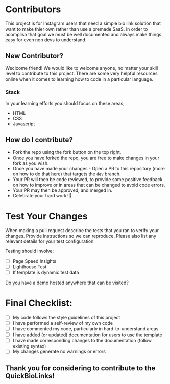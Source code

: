 # Contributors
This project is for Instagram users that need a simple bio link solution that want to make thier own rather than use a premade SaaS. In order to acomplish that goal we must be well documented and always make things easy for even non devs to understand.

## New Contributor?
Weclcome friend! We would like to welcome anyone, no matter your skill level to contribute to this project. There are some very helpful resources online when it comes to learning how to code in a particular language.

### Stack
In your learning efforts you should focus on these areas;
- HTML
- CSS
- Javascript

## How do I contribute?
  - Fork the repo using the fork button on the top right.
  - Once you have forked the repo, you are free to make changes in your fork as you wish.
  - Once you have made your changes - Open a PR to this repository (more on how to do that [here](https://www.digitalocean.com/community/tutorials/how-to-create-a-pull-request-on-github)) that targets the `dev` branch.
  - Your PR will then be code reviewed, to provide some positive feedback on how to improve or in areas that can be changed to avoid code errors.
  - Your PR may then be approved, and merged in.
  - Celebrate your hard work! :tada:

# Test Your Changes

When making a pull request describe the tests that you ran to verify your changes. Provide instructions so we can reproduce. Please also list any relevant details for your test configuration

Testing should involve:
- [ ] Page Speed Insights
- [ ] Lighthouse Test
- [ ] If template is dynamic test data

Do you have a demo hosted anywhere that can be visited?

# Final Checklist:

- [ ] My code follows the style guidelines of this project
- [ ] I have performed a self-review of my own code
- [ ] I have commented my code, particularly in hard-to-understand areas
- [ ] I have added (or updated) documentation for users to use the template
- [ ] I have made corresponding changes to the documentation (follow existing syntax)
- [ ] My changes generate no warnings or errors
 
 ## Thank you for considering to contribute to the QuickBioLinks!